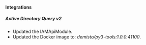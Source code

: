 
#### Integrations
##### Active Directory Query v2
- Updated the IAMApiModule.
- Updated the Docker image to: *demisto/py3-tools:1.0.0.41100*.
